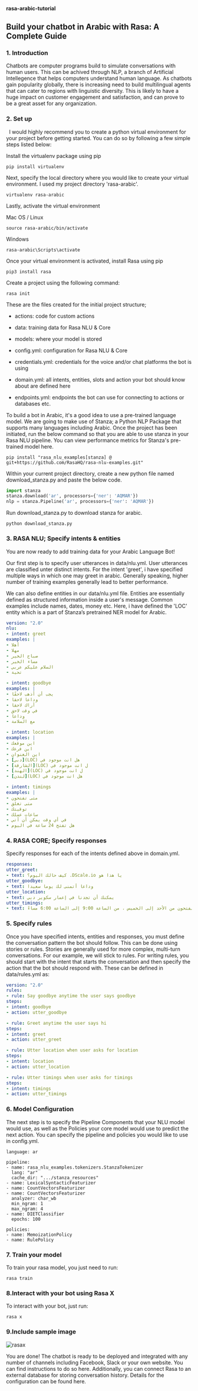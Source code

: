 #### rasa-arabic-tutorial

## **Build your chatbot in Arabic with Rasa: A Complete Guide**

### 1. Introduction

Chatbots are computer programs build to simulate conversations with human users. This can be achived through NLP, a branch of Artificial Intellegence that helps computers understand human language. As chatbots gain popularity globally, there is increasing need to build multilingual agents that can cater to regions with linguistic diversity. This is likely to have a huge impact on customer engagement and satisfaction, and can prove to be a great asset for any organization. 


### 2. Set up
 
I would highly recommend you to create a python virtual environment for your project before getting started. You can do so by following a few simple steps listed below:

Install the virtualenv package using pip

```
pip install virtualenv
```

Next, specify the local directory where you would like to create your virtual environment. I used my project directory 'rasa-arabic'.

```
virtualenv rasa-arabic
```

Lastly, activate the virtual environment

Mac OS / Linux

```
source rasa-arabic/bin/activate
```

Windows

```
rasa-arabic\Scripts\activate
```

Once your virtual environment is activated, install Rasa using pip 
```
pip3 install rasa
```

Create a project using the following command:
```
rasa init
```

These are the files created for the initial project structure;

- actions: code for custom actions

- data: training data for Rasa NLU & Core

- models: where your model is stored

- config.yml: configuration for Rasa NLU & Core

- credentials.yml: credentials for the voice and/or chat platforms the bot is using

- domain.yml: all intents, entities, slots and action your bot should know about are defined here

- endpoints.yml: endpoints the bot can use for connecting to actions or databases etc.

To build a bot in Arabic, it's a good idea to use a pre-trained language model. We are going to make use of Stanza; a Python NLP Package that supports many languages including Arabic. Once the project has been initiated, run the below command so that you are able to use stanza in your Rasa NLU pipeline. You can view performance metrics for Stanza's pre-trained model here.

```
pip install "rasa_nlu_examples[stanza] @ git+https://github.com/RasaHQ/rasa-nlu-examples.git"
```
Within your current project directory, create a new python file named download_stanza.py and paste the below code.

```python
import stanza
stanza.download('ar', processors={'ner': 'AQMAR'})
nlp = stanza.Pipeline('ar', processors={'ner': 'AQMAR'})
```
Run download_stanza.py to download stanza for arabic. 
```
python download_stanza.py
```
### 3. RASA NLU; Specify intents & entities

You are now ready to add training data for your Arabic Language Bot!

Our first step is to specify user utterances in data/nlu.yml. User utterances are classified unter distinct intents.
For the intent 'greet', i have specified multiple ways in which one may greet in arabic. Generally speaking, higher number of training examples generally lead to better performance. 

We can also define entities in our data/nlu.yml file. Entities are essentially defined as structured information inside a user's message. Common examples include names, dates, money etc. Here, i have defined the 'LOC' entity which is a part of Stanza’s pretrained NER model for Arabic.


```yml
version: "2.0"
nlu:
- intent: greet
examples: |
- أهلا
- مهلا
- صباح الخير
- مساء الخير
- السلام عليكم عربي
- تحية

- intent: goodbye
examples: |
- يجب أن أذهب لاحقًا
- وداعا لاحقا
- أراك لاحقا
- في وقت لاحق
- وداعا
- مع السلامة

- intent: location
examples: |
- اين موقعك
- اين فرعك
- اين العنوان
- [دبي](LOC) هل انت موجود في
- [الشارقة](LOC) ل انت موجود في
- [الهند](LOC) ل انت موجود في
- [لندن](LOC) هل انت موجود في

- intent: timings
examples: |
- متى تفتحون
- متى تغلق
- توقيتك
- ساعات عملك
- في أي وقت يمكن أن آتي
- هل تفتح 24 ساعة في اليوم
```
### 4. RASA CORE; Specify responses

Specify responses for each of the intents defined above in domain.yml.

```yml
responses:
utter_greet:
- text: كيف حالك اليوم؟ .DScale.io يا هذا هو
utter_goodbye:
- text: وداعا أتمنى لك يوما سعيدا
utter_location:
- text: يمكنك أن تجدنا في إعمار سكوير دبي
utter_timings:
- text: نحن منفتحون من الأحد إلى الخميس ، من الساعة 9:00 إلى الساعة 6:00 مساءً
```
### 5. Specify rules

Once you have specified intents, entities and responses, you must define the conversation pattern the bot should follow. This can be done using stories or rules. Stories are generally used for more complex, multi-turn conversations. For our example, we will stick to rules. For writing rules, you should start with the intent that starts the conversation and then specify the action that the bot should respond with. These can be defined in data/rules.yml as:


```yml
version: "2.0"
rules:
- rule: Say goodbye anytime the user says goodbye
steps:
- intent: goodbye
- action: utter_goodbye

- rule: Greet anytime the user says hi
steps:
- intent: greet
- action: utter_greet

- rule: Utter location when user asks for location
steps:
- intent: location
- action: utter_location

- rule: Utter timings when user asks for timings
steps:
- intent: timings
- action: utter_timings
```
### 6. Model Configuration

The next step is to specify the Pipeline Components that your NLU model would use, as well as the Policies your core model would use to predict the next action. You can specify the pipeline and policies you would like to use in config.yml.

```
language: ar

pipeline:
- name: rasa_nlu_examples.tokenizers.StanzaTokenizer
  lang: "ar"
  cache_dir: ".../stanza_resources"
- name: LexicalSyntacticFeaturizer
- name: CountVectorsFeaturizer
- name: CountVectorsFeaturizer
  analyzer: char_wb
  min_ngram: 1
  max_ngram: 4
- name: DIETClassifier
  epochs: 100
  
policies:
- name: MemoizationPolicy
- name: RulePolicy
```


### 7. Train your model

To train your rasa model, you just need to run:
```
rasa train
```
### 8.Interact with your bot using Rasa X

To interact with your bot, just run:
```
rasa x
```
### 9.Include sample image

![rasax](rasax.png)

You are done! The chatbot is ready to be deployed and integrated with any number of channels including Facebook, Slack or your own website. You can find instructions to do so here. Additionally, you can connect Rasa to an external database for storing conversation history. Details for the configuration can be found here.

